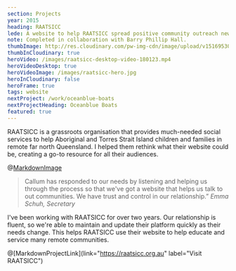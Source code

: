 ```yaml
---
section: Projects
year: 2015
heading: RAATSICC
lede: A website to help RAATSICC spread positive community outreach news.
note: Completed in collaboration with Barry Phillip Hall.
thumbImage: http://res.cloudinary.com/pw-img-cdn/image/upload/v1516953098/okok/thumb-raatsicc.jpg
thumbInCloudinary: true
heroVideo: /images/raatsicc-desktop-video-180123.mp4
heroVideoDesktop: true
heroVideoImage: /images/raatsicc-hero.jpg
heroInCloudinary: false
heroFrame: true
tags: website
nextProject: /work/oceanblue-boats
nextProjectHeading: Oceanblue Boats
featured: true
---
```


RAATSICC is a grassroots organisation that provides much-needed social services to
help Aboriginal and Torres Strait Island children and families in remote far north Queensland. I helped them rethink what their website could be, creating a go-to resource for all their audiences.

@[MarkdownImage](src="/images/raatsicc-mobile-screens.png")

> Callum has responded to our needs by listening and helping us through the process so that we've got a website that helps us talk to out communities. We have trust and control in our relationship.” _Emma Schuh, Secretary_

<!-- @[MarkdownMovie](laptop frame src="/images/raatsicc-desktop-video.mp4") -->

I've been working with RAATSICC for over two years. Our relationship is fluent, so we're able to maintain and update their platform quickly as their needs change. This helps RAATSICC use their website to help educate and service many remote communities.

<!-- @[MarkdownNote](note="Frontend development done in collaboration with <a href='https://github.com/BarryPH'> Barry Phillip Hall.</a>") -->

@[MarkdownProjectLink](link="https://raatsicc.org.au" label="Visit RAATSICC")
